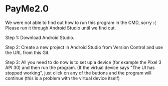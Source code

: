 # PayMe2.0
We were not able to find out how to run this program in the CMD, sorry :( Please run it through Android Studio until we find out.

Step 1:
Download Android Studio.

Step 2:
Create a new project in Android Studio from Version Control and use the URL from this Git.

Step 3:
All you need to do now is to set up a device (for example the Pixel 3 API 30) and then run the program. (If the virtual device says "The UI has stopped working", just click on any of the buttons and the program will continue (this is a problem with the virtual device itself) 
